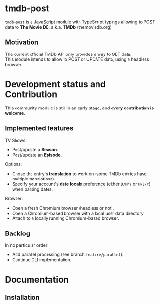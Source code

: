 # tmdb-post

`tmdb-post` is a JavaScript module with TypeScript typings allowing to POST data to **The Movie DB**, a.k.a. **TMDb** (themoviedb.org).

## Motivation
The current official TMDb API only provides a way to GET data.\
This module intends to allow to POST or UPDATE data, using a headless browser.

# Development status and Contribution

This community module is still in an early stage, and **every contribution is welcome**.

## Implemented features

TV Shows:
* Post/update a **Season**.
* Post/update an **Episode**.

Options:
* Chose the entry's **translation** to work on (some TMDb entries have multiple translations).
* Specify your account's **date locale** preference (either `D/M/Y` or `M/D/Y`) when parsing dates.

Browser:
* Open a fresh Chromium browser (headless or not).
* Open a Chromium-based browser with a local user data directory.
* Attach to a locally running Chromium-based browser.

## Backlog

In no particular order:
* Add parallel processing (see branch `feature/parallel`).
* Continue CLI implementation.

# Documentation

## Installation